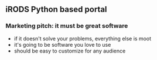 ## iRODS Python based portal

### Marketing pitch: it must be great software

- if it doesn't solve your problems, everything else is moot
- it's going to be software you love to use
- should be easy to customize for any audience